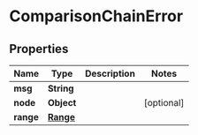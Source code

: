 

# ComparisonChainError

## Properties

Name | Type | Description | Notes
------------ | ------------- | ------------- | -------------
**msg** | **String** |  | 
**node** | **Object** |  |  [optional]
**range** | [**Range**](Range.md) |  | 




